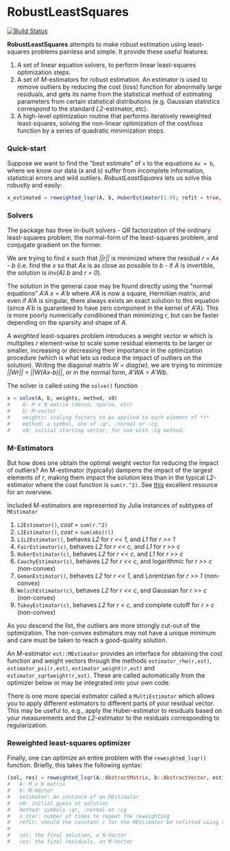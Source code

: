 # RobustLeastSquares

[![Build Status](https://travis-ci.org/FugroRoames/RobustLeastSquares.jl.svg?branch=master)](https://travis-ci.org/FugroRoames/RobustLeastSquares.jl)

**RobustLeastSquares** attempts to make robust estimation using least-squares
problems painless and simple. It provide these useful features:

1. A set of linear equation solvers, to perform linear least-squares optimization steps.
2. A set of *M*-estimators for robust estimation. An estimator is used to remove
   outliers by reducing the cost (loss) function for abnormally large residuals, and
   gets its name from the statistical method of estimating parameters from
   certain statistical distributions (e.g. Gaussian statistics correspond to the
   standard *L2*-estimator, etc).
3. A high-level optimization routine that performs iteratively reweighted least-squares,
   solving the non-linear optimization of the cost/loss function by
   a series of quadratic minimization steps.


### Quick-start

Suppose we want to find the "best estimate" of `x` to the equations `Ax = b`,
where we know our data (`A` and `b`) suffer from incomplete information,
statistical errors and wild outliers. *RobustLeastSquares* lets us solve this
robustly and easily:

```julia
x_estimated = reweighted_lsqr(A, b, HuberEstimator(1.0); refit = true, n_iter = 20)
```

### Solvers

The package has three in-built solvers - *QR* factorization of the ordinary
least-squares problem, the normal-form of the least-squares problem, and conjugate
gradient on the former.

We are trying to find *x* such that *||r||* is minimized where the residual *r = Ax - b* (i.e. find the *x* so
that *Ax* is as close as possible to *b* - if *A* is invertible, the solution is
*inv(A).b* and *r = 0*).

The solution in the general case may be found directly
using the "normal equations" *A'A x = A'b* where *A'A* is now a square,
Hermitian matrix, and even if *A'A* is singular, there always exists an exact
solution to this equation (since *A'b* is guaranteed to have zero component in
the kernel of *A'A*). This is more poorly numerically conditioned than
minimizing *r*, but can be faster depending on the sparsity and shape of *A*.

A *weighted* least-squares problem introduces a weight vector *w* which is
multiplies *r* element-wise to scale some residual elements to be larger or smaller,
increasing or decreasing their importance in the optimization procedure (which
is what lets us reduce the impact of outliers on the solution). Writing the
diagonal matrix *W = diag(w)*, we are trying to minimize *||Wr|| = ||W(Ax-b)||*, or in the
normal form, *A'WA = A'Wb*.

The solver is called using the `solve()` function

```julia
x = solve(A, b, weights, method, x0)
#    A: M x N matrix (dense, sparse, etc)
#    b: M-vector
#    weights: scaling factors to be applied to each element of *r*
#    method: a symbol, one of :qr, :normal or :cg
#    x0: initial starting vector, for use with :cg method.
```

### M-Estimators

But how does one obtain the optimal weight vector for reducing the impact of
outliers? An M-estimator (typically) dampens the impact of the largest elements
of *r*, making them impact the solution less than in the typical *L2*-estimator
where the cost function is `sum(r.^2)`. See [this](http://research.microsoft.com/en-us/um/people/zhang/INRIA/Publis/Tutorial-Estim/node24.html) excellent resource for an
overview.

Included *M*-estimators are represented by Julia instances of subtypes of `MEstimator`

1. `L2Estimator()`, *cost* = `sum(r.^2)`
2. `L1Estimator()`, *cost* = `sum(abs(r))`
3. `L1L2Estimator()`, behaves *L2* for *r << 1*, and *L1* for *r >> 1*
4. `FairEstimator(c)`, behaves *L2* for *r << c*, and *L1* for *r >> c*
5. `HuberEstimator(c)`, behaves *L2* for *r << c*, and *L1* for *r >> c*
6. `CauchyEstimator(c)`, behaves *L2* for *r << c*, and logarithmic for *r >> c* (non-convex)
7. `GemanEstimator()`,  behaves *L2* for *r << 1*, and Lorentzian for *r >> 1* (non-convex)
8. `WelschEstimator(c)`, behaves *L2* for *r << c*, and Gaussian for *r >> c* (non-convex)
9. `TukeyEstimator(c)`, behaves *L2* for *r < c*, and complete cutoff for *r > c* (non-convex)

As you descend the list, the outliers are more strongly cut-out of the optimization.
The non-convex estimators may not have a unique minimum and care must be
taken to reach a good-quality solution.

An *M*-estimator `est::MEstimator` provides an interface for obtaining the cost function and weight
vectors through the methods `estimator_rho(r,est)`, `estimator_psi(r,est)`, `estimator_weight(r,est)` and
`estimator_sqrtweight(r,est)`. These are called automatically from the optimizer
below or may be integrated into your own code.

There is one more special estimator called a `MultiEstimator` which allows you
to apply different estimators to different parts of your residual vector. This
may be useful to, e.g., apply the Huber-estimator to residuals based on your
measurements and the *L2*-estimator to the residuals corresponding to regularization.

### Reweighted least-squares optimizer

Finally, one can optimize an entire problem with the `reweighted_lsqr()` function.
Briefly, this takes the following syntax:

```julia
(sol, res) = reweighted_lsqr(A::AbstractMatrix, b::AbstractVector, estimator::MEstimator = L2Estimator(), x0 = nothing; method::Symbol=:qr, n_iter::Integer=10, refit::Bool = false, quiet::Bool = false, kwargs...)
#   A: M x N matrix
#   b: M-Vector
#   estimator: An instance of an MEstimator
#   x0: initial guess at solution
#   method: symbols :qr, :normal or :cg
#   n_iter: number of times to repeat the reweighting
#   refit: should the constant c for the MEstimator be refitted using the median-absolute-deviation method?
#
#   sol: the final solution, a N-Vector
#   res: the final residuals, an M-Vector
```
